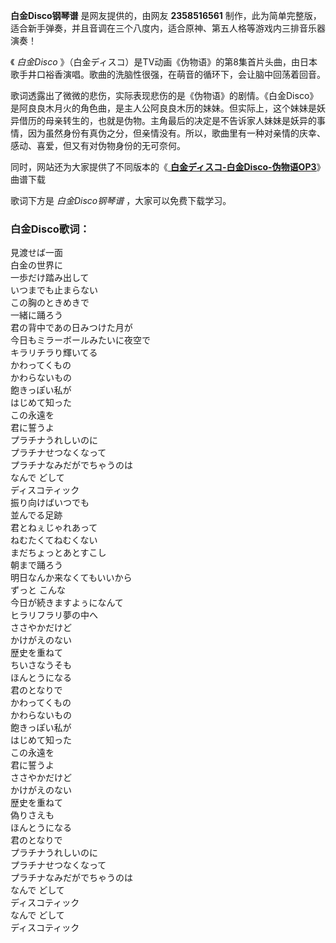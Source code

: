 

**白金Disco钢琴谱** 是网友提供的，由网友 **2358516561**
制作，此为简单完整版，适合新手弹奏，并且音调在三个八度内，适合原神、第五人格等游戏内三排音乐器演奏！

《 _白金Disco_
》（白金ディスコ）是TV动画《伪物语》的第8集首片头曲，由日本歌手井口裕香演唱。歌曲的洗脑性很强，在萌音的循环下，会让脑中回荡着回音。

歌词透露出了微微的悲伤，实际表现悲伤的是《伪物语》的剧情。《白金Disco》是阿良良木月火的角色曲，是主人公阿良良木历的妹妹。但实际上，这个妹妹是妖异借历的母亲转生的，也就是伪物。主角最后的决定是不告诉家人妹妹是妖异的事情，因为虽然身份有真伪之分，但亲情没有。所以，歌曲里有一种对亲情的庆幸、感动、喜爱，但又有对伪物身份的无可奈何。

同时，网站还为大家提供了不同版本的《[ **白金ディスコ-白金Disco-伪物语OP3**](Music-5558.html "白金ディスコ-
白金Disco-伪物语OP3")》曲谱下载

歌词下方是 _白金Disco钢琴谱_ ，大家可以免费下载学习。

### 白金Disco歌词：

見渡せば一面  
白金の世界に  
一歩だけ踏み出して  
いつまでも止まらない  
この胸のときめきで  
一緒に踊ろう  
君の背中であの日みつけた月が  
今日もミラーボールみたいに夜空で  
キラリチラり輝いてる  
かわってくもの  
かわらないもの  
飽きっぽい私が  
はじめて知った  
この永遠を  
君に誓うよ  
プラチナうれしいのに  
プラチナせつなくなって  
プラチナなみだがでちゃうのは  
なんで どして  
ディスコティック  
振り向けばいつでも  
並んでる足跡  
君とねぇじゃれあって  
ねむたくてねむくない  
まだちょっとあとすこし  
朝まで踊ろう  
明日なんか来なくてもいいから  
ずっと こんな  
今日が続きますよぅになんて  
ヒラリフラリ夢の中へ  
ささやかだけど  
かけがえのない  
歴史を重ねて  
ちいさなうそも  
ほんとうになる  
君のとなりで  
かわってくもの  
かわらないもの  
飽きっぽい私が  
はじめて知った  
この永遠を  
君に誓うよ  
ささやかだけど  
かけがえのない  
歴史を重ねて  
偽りさえも  
ほんとうになる  
君のとなりで  
プラチナうれしいのに  
プラチナせつなくなって  
プラチナなみだがでちゃうのは  
なんで どして  
ディスコティック  
なんで どして  
ディスコティック

